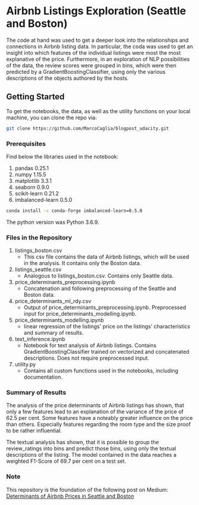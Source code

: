 # Airbnb Listings Exploration (Seattle and Boston)

The code at hand was used to get a deeper look into the relationships and
connections in Airbnb listing data. In particular, the coda was used to get
an insight into which features of the individual listings were most the
most explanative of the price. Furthermore, in an exploration of NLP
possibilities of the data, the review scores were grouped in bins, which were
then predicted by a GradientBoostingClassifier, using only the various
descriptions of the objects authored by the hosts.

## Getting Started

To get the notebooks, the data, as well as the utility functions on your local
machine, you can clone the repo via:

```bash
git clone https://github.com/MarcoCaglia/blogpost_udacity.git
```

### Prerequisites

Find below the libraries used in the notebook:

1. pandas 0.25.1
2. numpy 1.15.5
3. matplotlib 3.3.1
4. seaborn 0.9.0
5. scikit-learn 0.21.2
6. imbalanced-learn 0.5.0

```bash
conda install -c conda-forge imbalanced-learn=0.5.0
```

The python version was Python 3.6.9.

### Files in the Repository

1. listings_boston.csv
   + This csv file contains the data of Airbnb listings, which will be used
      in the analysis. It contains only the Boston data.
2. listings_seattle.csv
    + Analogous to listings_boston.csv. Contains only Seattle data.
3. price_determinants_preprocessing.ipynb
   + Concatenation and following preprocessing of the Seattle and Boston data.
4. price_determinants_ml_rdy.csv
   + Output of price_determinants_preprocessing.ipynb. Preprocessed input for
     price_determinants_modelling.ipynb.
5. price_determinants_modelling.ipynb
   + linear regression of the listings' price on the listings' characteristics
     and summary of results.
6. text_inference.ipynb
   + Notebook for text analysis of Airbnb listings. Contains
     GradientBoostingClassifier trained on vectorized and concatenated
     descriptions. Does not require preprocessed input.
7. utility.py
   + Contains all custom functions used in the notebooks, including
     documentation.

### Summary of Results

The analysis of the price determinants of Airbnb listings has shown,
that only a few features lead to an explanation of the variance of the price
of 62.5 per cent. Some features have a noteably greater influence on the price
than others. Especially features regarding the room type and the size proof to
be rather influential.

The textual analysis has shown, that it is possible to group the review_ratings
into bins and predict those bins, using only the textual descriptions of the
listing. The model contained in the data reaches a weighted F1-Score of 69.7
per cent on a test set.

### Note

This repository is the foundation of the following post on Medium:
[Determinants of Airbnb Prices in Seattle and Boston](https://medium.com/@cagliamarco/determinants-of-airbnb-prices-in-seattle-and-boston-8efaadddfe79)
